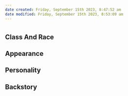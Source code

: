 ```yaml
---
date created: Friday, September 15th 2023, 8:47:52 am
date modified: Friday, September 15th 2023, 8:53:09 am
---
```

# 
## Class And Race

## Appearance

## Personality

## Backstory
